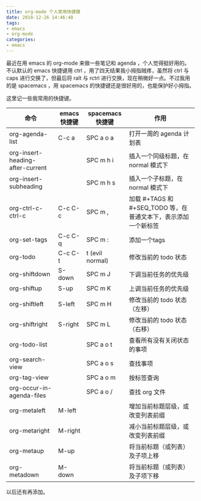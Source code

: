 ```yaml
---
title: org-mode 个人常用快捷键
date: 2018-12-26 14:46:48
tags:
- emacs
- org-mode
categories:
- emacs
---
```


最近在用 emacs 的 org-mode 来做一些笔记和 agenda ，个人觉得挺好用的。不认默认的 emacs 快捷键用 ctrl ，用了四天结果我小拇指贼疼，虽然将 ctrl 与 caps 进行交换了，但最后将 ralt 与 rctrl 进行交换，现在稍微好一点。不过我用的是 spacemacs ，用 spacemacs 的快捷键还是很好用的，也能保护好小拇指。

<!--more-->

这里记一些我常用的快捷键。

| 命令                             | emacs 快捷键 | spacemacs 快捷键 | 作用                                                           |
|----------------------------------|--------------|------------------|----------------------------------------------------------------|
| org-agenda-list                  | C-c a        | SPC a o a        | 打开一周的 agenda 计划表                                       |
| org-insert-heading-after-current |              | SPC m h i        | 插入一个同级标题，在 normal 模式下                             |
| org-insert-subheading            |              | SPC m h s        | 插入一个子标题，在 normal 模式下                               |
| org-ctrl-c-ctrl-c                | C-c C-c      | SPC m ,          | 加载 #+TAGS 和 #+SEQ_TODO 等，在普通文本下，表示添加一个新标签 |
| org-set-tags                     | C-c C-q      | SPC m :          | 添加一个tags                                                   |
| org-todo                         | C-c C-t      | t (evil normal)  | 修改当前的 todo 状态                                           |
| org-shiftdown                    | S-down       | SPC m J          | 下调当前任务的优先级                                           |
| org-shiftup                      | S-up         | SPC m K          | 上调当前任务的优先级                                           |
| org-shiftleft                    | S-left       | SPC m H          | 修改当前的 todo 状态（左移）                                   |
| org-shiftright                   | S-right      | SPC m L          | 修改当前的 todo 状态（右移）                                   |
| org-todo-list                    |              | SPC a o t        | 查看所有没有关闭状态的事项                                     |
| org-search-view                  |              | SPC a o s        | 查找事项                                                       |
| org-tag-view                     |              | SPC a o m        | 按标签查询                                                     |
| org-occur-in-agenda-files        |              | SPC a o /        | 查找 org 文件                                                  |
| org-metaleft                     | M-left       |                  | 增加当前标题层级，或改变列表前缀                               |
| org-metaright                    | M-right      |                  | 减小当前标题层级，或改变列表前缀                               |
| org-metaup                       | M-up         |                  | 将当前标题（或列表）及子项上移                                 |
| org-metadown                     | M-down       |                  | 将当前标题（或列表）及子项下移                              |

以后还有再添加。
